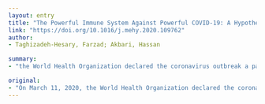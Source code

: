 ```yaml
---
layout: entry
title: "The Powerful Immune System Against Powerful COVID-19: A Hypothesis"
link: "https://doi.org/10.1016/j.mehy.2020.109762"
author:
- Taghizadeh-Hesary, Farzad; Akbari, Hassan

summary:
- "the World Health Organization declared the coronavirus outbreak a pandemic. Epidemiology, risk factors, and clinical characteristics of patients with COVID-19 have been reported. The factors affecting the immune system have not been well described. In this article, we provide a novel hypothesis to describe how an increase in cellular adenosine triphosphate (c-ATP) can improve the efficiency of innate and adaptive immune systems."

original:
- "On March 11, 2020, the World Health Organization declared the coronavirus outbreak a pandemic. Since December 2019, the world has experienced an outbreak of coronavirus disease 2019 (COVID-19). Epidemiology, risk factors, and clinical characteristics of patients with COVID-19 have been reported but the factors affecting the immune system against COVID-19 have not been well described. In this article, we provide a novel hypothesis to describe how an increase in cellular adenosine triphosphate (c-ATP) can potentially improve the efficiency of innate and adaptive immune systems to either prevent and fight off COVID-19."
---
```


